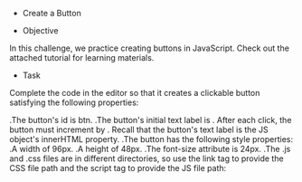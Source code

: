 - Create a Button

- Objective

In this challenge, we practice creating buttons in JavaScript. Check out the attached tutorial for learning materials.

- Task

Complete the code in the editor so that it creates a clickable button satisfying the following properties:

.The button's id is btn.
.The button's initial text label is . After each click, the button must increment by . Recall that the button's text label is the JS object's innerHTML property.
.The button has the following style properties:
.A width of 96px.
.A height of 48px.
.The font-size attribute is 24px.
.The .js and .css files are in different directories, so use the link tag to provide the CSS file path and the script tag to provide the JS file path: